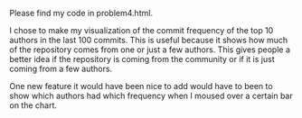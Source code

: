 Please find my code in problem4.html.

I chose to make my visualization of the commit frequency of the top 10 authors in the last 100 commits.
This is useful because it shows how much of the repository comes from one or just a few authors.
This gives people a better idea if the repository is coming from the community or if it is just coming from a few authors.

One new feature it would have been nice to add would have to been to show which authors had which frequency when I moused over
a certain bar on the chart.
